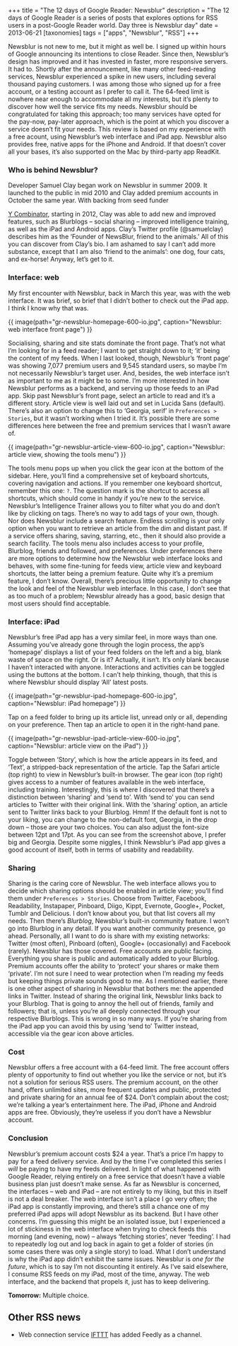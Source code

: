 +++
title = "The 12 days of Google Reader: Newsblur"
description = "The 12 days of Google Reader is a series of posts that explores options for RSS users in a post-Google Reader world. Day three is Newsblur day"
date = 2013-06-21
[taxonomies]
tags = ["apps", "Newsblur", "RSS"]
+++

Newsblur is not new to me, but it might as well be. I signed up within hours of Google announcing its intentions to close Reader. Since then, Newsblur’s design has improved and it has invested in faster, more responsive servers. It had to. Shortly after the announcement, like many other feed-reading services, Newsblur experienced a spike in new users, including several thousand paying customers. I was among those who signed up for a free account, or a testing account as I prefer to call it. The 64-feed limit is nowhere near enough to accommodate all my interests, but it’s plenty to discover how well the service fits my needs. Newsblur should be congratulated for taking this approach; too many services have opted for the pay-now, pay-later approach, which is the point at which you discover a service doesn’t fit your needs. This review is based on my experience with a free acount, using Newsblur’s web interface and iPad app. Newsblur also provides free, native apps for the iPhone and Android. If that doesn’t cover all your bases, it’s also supported on the Mac by third-party app ReadKit.

### Who is behind Newsblur?

Developer Samuel Clay began work on Newsblur in summer 2009. It launched to the public in mid 2010 and Clay added premium accounts in October the same year. With backing from seed funder

[Y Combinator](http://ycombinator.com/index.html), starting in 2012, Clay was able to add new and improved features, such as Blurblogs – social sharing – improved intelligence training, as well as the iPad and Android apps. Clay’s Twitter profile (@samuelclay) describes him as the ‘Founder of NewsBlur, friend to the animals.’ All of this you can discover from Clay’s bio. I am ashamed to say I can’t add more substance, except that I am also ‘friend to the animals’: one dog, four cats, and ex-horse! Anyway, let’s get to it.

### Interface: web

My first encounter with Newsblur, back in March this year, was with the web interface. It was brief, so brief that I didn’t bother to check out the iPad app. I think I know why that was.

{{ image(path="gr-newsblur-homepage-600-io.jpg", caption="Newsblur: web interface front page") }}

Socialising, sharing and site stats dominate the front page. That’s not what I’m looking for in a feed reader; I want to get straight down to it; ‘it’ being the content of my feeds. When I last looked, though, Newsblur’s ‘front page’ was showing 7,077 premium users and 9,545 standard users, so maybe I’m not necessarily Newsblur’s target user. And, besides, the web interface isn’t as important to me as it might be to some. I’m more interested in how Newsblur performs as a backend, and serving up those feeds to an iPad app. Skip past Newsblur’s front page, select an article to read and it’s a different story. Article view is well laid out and set in Lucida Sans (default). There’s also an option to change this to ‘Georgia, serif’ in `Preferences > Stories`, but it wasn’t working when I tried it. It’s possible there are some differences here between the free and premium services that I wasn’t aware of.

{{ image(path="gr-newsblur-article-view-600-io.jpg", caption="Newsblur: article view, showing the tools menu") }}

The tools menu pops up when you click the gear icon at the bottom of the sidebar. Here, you’ll find a comprehensive set of keyboard shortcuts, covering navigation and actions. If you remember one keyboard shortcut, remember this one: `?`. The question mark is the shortcut to access all shortcuts, which should come in handy if you’re new to the service. Newsblur’s Intelligence Trainer allows you to filter what you do and don’t like by clicking on tags. There’s no way to add tags of your own, though. Nor does Newsblur include a search feature. Endless scrolling is your only option when you want to retrieve an article from the dim and distant past. If a service offers sharing, saving, starring, etc., then it should also provide a search facility. The tools menu also includes access to your profile, Blurblog, friends and followed, and preferences. Under preferences there are more options to determine how the Newsblur web interface looks and behaves, with some fine-tuning for feeds view, article view and keyboard shortcuts, the latter being a premium feature. Quite why it’s a premium feature, I don’t know. Overall, there’s precious little opportunity to change the look and feel of the Newsblur web interface. In this case, I don’t see that as too much of a problem; Newsblur already has a good, basic design that most users should find acceptable.

### Interface: iPad

Newsblur’s free iPad app has a very similar feel, in more ways than one. Assuming you’ve already gone through the login process, the app’s ‘homepage’ displays a list of your feed folders on the left and a big, blank waste of space on the right. Or is it? Actually, it isn’t. It’s only blank because I haven’t interacted with anyone. Interactions and activities can be toggled using the buttons at the bottom. I can’t help thinking, though, that this is where Newsblur should display ‘All’ latest posts.

{{ image(path="gr-newsblur-ipad-homepage-600-io.jpg", caption="Newsblur: iPad homepage") }}

Tap on a feed folder to bring up its article list, unread only or all, depending on your preference. Then tap an article to open it in the right-hand pane.

{{ image(path="gr-newsblur-ipad-article-view-600-io.jpg", caption="Newsblur: article view on the iPad") }}

Toggle between ‘Story’, which is how the article appears in its feed, and ‘Text’, a stripped-back representation of the article. Tap the Safari article (top right) to view in Newsblur’s built-in browser. The gear icon (top right) gives access to a number of features available in the web interface, including training. Interestingly, this is where I discovered that there’s a distinction between ‘sharing’ and ‘send to’. With ‘send to’ you can send articles to Twitter with their original link. With the ‘sharing’ option, an article sent to Twitter links back to your Blurblog. Hmm! If the default font is not to your liking, you can change to the non-default font, Georgia, in the drop down – those are your two choices. You can also adjust the font-size between 12pt and 17pt. As you can see from the screenshot above, I prefer big and Georgia. Despite some niggles, I think Newsblur’s iPad app gives a good account of itself, both in terms of usability and readability.

### Sharing

Sharing is the caring core of Newsblur. The web interface allows you to decide which sharing options should be enabled in article view; you’ll find them under `Preferences > Stories`. Choose from Twitter, Facebook, Readability, Instapaper, Pinboard, Diigo, Kippt, Evernote, Google+, Pocket, Tumblr and Delicious. I don’t know about you, but that list covers all my needs. Then there’s *Blurblog*, Newsblur’s built-in community feature. I won’t go into Blurblog in any detail. If you want another community presence, go ahead. Personally, all I want to do is share with my existing networks: Twitter (most often), Pinboard (often), Google+ (occasionally) and Facebook (rarely). Newsblur has those covered. Free accounts are public facing. Everything you share is public and automatically added to your Blurblog. Premium accounts offer the ability to ‘protect’ your shares or make them ‘private’. I’m not sure I need to wear protection when I’m reading my feeds but keeping things private sounds good to me. As I mentioned earlier, there is one other aspect of sharing in Newsblur that bothers me: the appended links in Twitter. Instead of sharing the original link, Newsblur links back to your Blurblog. That is going to annoy the hell out of friends, family and followers; that is, unless you’re all deeply connected through your respective Blurblogs. This is wrong in so many ways. If you’re sharing from the iPad app you can avoid this by using ‘send to’ Twitter instead, accessible via the gear icon above articles.

### Cost

Newsblur offers a free account with a 64-feed limit. The free account offers plenty of opportunity to find out whether you like the service or not, but it’s not a solution for serious RSS users. The premium account, on the other hand, offers unlimited sites, more frequent updates and public, protected and private sharing for an annual fee of $24. Don’t complain about the cost; we’re talking a year’s entertainment here. The iPad, iPhone and Android apps are free. Obviously, they’re useless if you don’t have a Newsblur account.

### Conclusion

Newsblur’s premium account costs $24 a year. That’s a price I’m happy to pay for a feed delivery service. And by the time I’ve completed this series I *will* be paying to have my feeds delivered. In light of what happened with Google Reader, relying entirely on a free service that doesn’t have a viable business plan just doesn’t make sense. As far as Newsblur is concerned, the interfaces – web and iPad – are not entirely to my liking, but this in itself is not a deal breaker. The web interface isn’t a place I go very often; the iPad app is constantly improving, and there’s still a chance one of my preferred iPad apps will adopt Newsblur as its backend. But I have other concerns. I’m guessing this might be an isolated issue, but I experienced a lot of stickiness in the web interface when trying to check feeds this morning (and evening, now) – always ‘fetching stories’, never ‘feeding’. I had to repeatedly log out and log back in again to get a folder of stories (in some cases there was only a single story) to load. What I don’t understand is why the iPad app didn’t exhibit the same issues. Newsblur is *one for the future*, which is to say I’m not discounting it entirely. As I’ve said elsewhere, I consume RSS feeds on my iPad, most of the time, anyway. The web interface, and the backend that propels it, just has to keep delivering.

**Tomorrow:** Multiple choice.

## Other RSS news

* Web connection service [IFTTT](https://ifttt.com) has added Feedly as a channel.